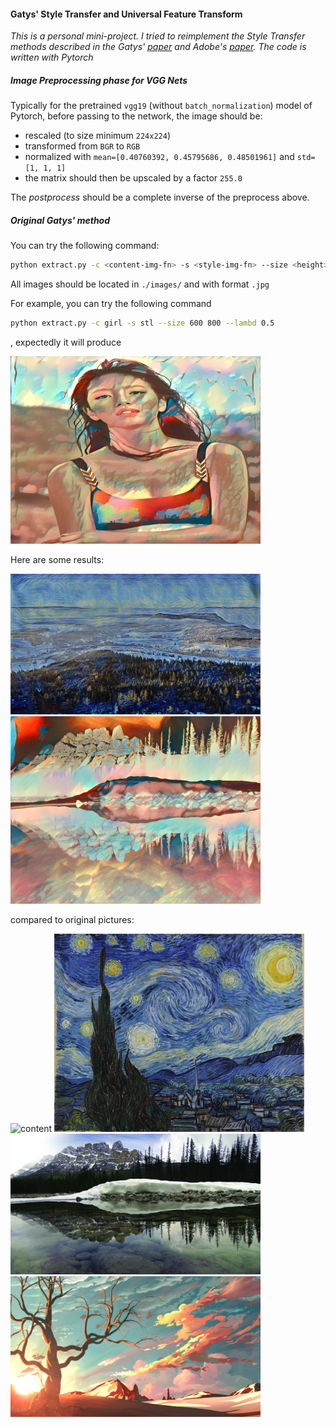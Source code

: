 #### Gatys' Style Transfer and Universal Feature Transform

_This is a personal mini-project. I tried to reimplement the Style Transfer methods described in the
Gatys' [paper](https://arxiv.org/pdf/1508.06576.pdf) and Adobe's [paper](https://arxiv.org/pdf/1705.08086.pdf).
The code is written with Pytorch_

##### Image Preprocessing phase for VGG Nets
Typically for the pretrained `vgg19` (without `batch_normalization`) model of Pytorch, before passing to
the network, the image should be:
* rescaled (to size minimum `224x224`)
* transformed from `BGR` to `RGB`
* normalized with `mean=[0.40760392, 0.45795686, 0.48501961]` and `std=[1, 1, 1]`
* the matrix should then be upscaled by a factor `255.0`

The _postprocess_ should be a complete inverse of the preprocess above.

##### Original Gatys' method

You can try the following command:
```bash
python extract.py -c <content-img-fn> -s <style-img-fn> --size <height> <width> --lambd 0.5
```

All images should be located in `./images/` and with format `.jpg`

For example, you can try the following command

```bash
python extract.py -c girl -s stl --size 600 800 --lambd 0.5
```

, expectedly it will produce

<img src="./results/girl2stl_lambd0.5_epochs10.jpg" width="400">


Here are some results:

<img src="./results/cnt2vangogh_lambd0.03_epochs50.jpg" width="400">

<img src="results/landscape2stl_lambd0.1_epochs10.jpg" width="400">

compared to original pictures:

<img src="./images/cnt.jpg" width="400" alt="content">
<img src="./images/vangogh.jpg" width="400" alt="style">

<img src="./images/landscape.jpg" width="400" alt="content">
<img src="./images/stl.jpg" width="400" alt="style">
